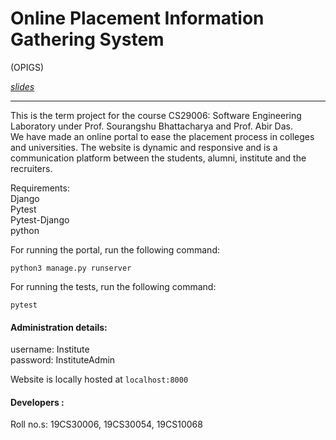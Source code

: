 # Online Placement Information Gathering System
(OPIGS)

[*slides*][1]

-----

This is the term project for the course CS29006: Software Engineering Laboratory under Prof. Sourangshu Bhattacharya and Prof. Abir Das.  
We have made an online portal to ease the placement process in colleges and universities. The website is dynamic and responsive and is a communication platform between the students, alumni, institute and the recruiters.

Requirements:   
Django   
Pytest   
Pytest-Django    
python    

For running the portal, run the following command:
``` 
python3 manage.py runserver
```
For running the tests, run the following command:
```
pytest
```

#### Administration details:
username: Institute  
password: InstituteAdmin  
  
Website is locally hosted at `localhost:8000`  

#### Developers : 
Roll no.s:
19CS30006,
19CS30054,
19CS10068


[1]: https://docs.google.com/presentation/d/1ZJl_Pl8JTfmz4VCdeVhjzSVldkaE_oh68NKWwNUqsSk/edit?usp=sharing
